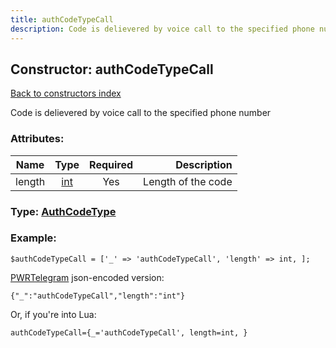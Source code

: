 ```yaml
---
title: authCodeTypeCall
description: Code is delievered by voice call to the specified phone number
---
```

## Constructor: authCodeTypeCall  
[Back to constructors index](index.md)



Code is delievered by voice call to the specified phone number

### Attributes:

| Name     |    Type       | Required | Description |
|----------|:-------------:|:--------:|------------:|
|length|[int](../types/int.md) | Yes|Length of the code|



### Type: [AuthCodeType](../types/AuthCodeType.md)


### Example:

```
$authCodeTypeCall = ['_' => 'authCodeTypeCall', 'length' => int, ];
```  

[PWRTelegram](https://pwrtelegram.xyz) json-encoded version:

```
{"_":"authCodeTypeCall","length":"int"}
```


Or, if you're into Lua:  


```
authCodeTypeCall={_='authCodeTypeCall', length=int, }

```


